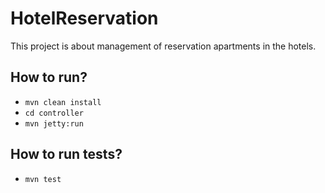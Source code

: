 # HotelReservation

This project is about management of reservation apartments in the hotels.

## How to run?

* ```mvn clean install```
* ```cd controller```
* ```mvn jetty:run```

## How to run tests?

* ```mvn test```